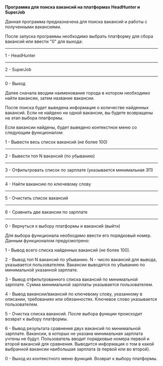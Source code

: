 **Программа для поиска вакансий на платформах HeadHunter и SuperJob**

Данная программа предназначена для поиска вакансий и работы с полученными вакансиями.

После запуска программы необходимо выбрать платформу для сбора вакансий или ввести "0" для выхода:
***
1 - HeadHunter
***
2 - SuperJob
***
0 - Выход

Далее сначала вводим наименование города в котором необходимо найти вакансии, затем название вакансии.

После поиска будет выведена информация о количестве найденных вакансий. Если не найдено ни одной 
вакансии, вы будете возвращены на этап выбора платформы.

Если вакансии найдены, будет выведено контекстное меню со следующим функционалом:

1 - Вывести весь список вакансий (не более 100)
***
2 - Вывести топ N вакансий (по убыванию)
***
3 - Отфильтровать список по зарплате (указывается минимальная ЗП)
***
4 - Найти вакансию по ключевому слову
***
5 - Очистить список вакансий
***
6 - Сравнить две вакансии по зарплате
***
0 - Вернуться к выбору платформы и вакансий (выйти)

Для выбора функционала необходимо ввести его порядковый номер.
Данным функционалом предусмотрено:

1 - Вывод всего списка найденных вакансий (не более 100).

2 - Вывод топ N вакансий по убыванию. N - число вакансий для вывода, указывается пользователем.
    Вакансии выводятся по убыванию по минимальной указанной зарплате. 

3 - Вывод отфильтрованного списка вакансий по минимальной зарплате. Сумма минимальной зарплаты
    указывается пользователем.

4 - Вывод вакансии/вакансий по ключевому слову, указанному в описании, требованиях или обязанностях.
    Ключевое слово указывается пользователем.

5 - Очистка списка вакансий. После выбора функции происходит возврат к выбору платформы.

6 - Вывод результата сравнения двух вакансий по минимальной зарплате. Вакансии, в которых
    не указана минимальная зарплата учтены не будут. Пользователь вводит порядковые номера первой
    и второй вакансий для сравнения. Выводится информация о том в какой выбранной вакансии 
    наибольшая зарплата (в первой или во второй).

0 - Выход из контекстного меню функций. Возврат к выбору платформы.